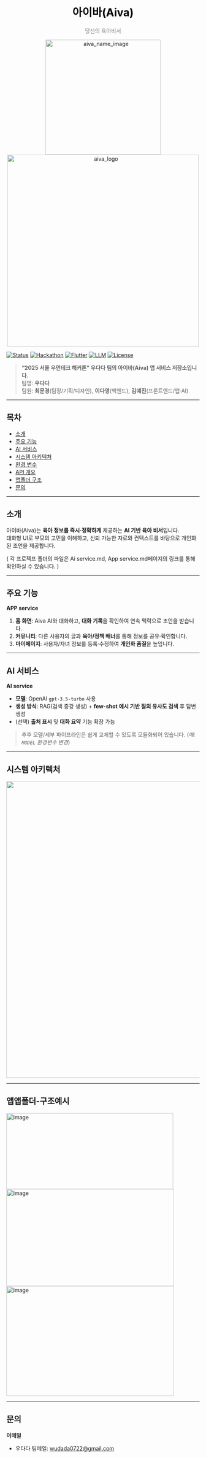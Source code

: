 <h1 align="center" style="color:black; font-weight:bold;">
  아이바(Aiva)
</h1>

<p align="center" style="color:gray; font-size:14px;">
  당신의 육아비서
</p>


<p align="center">
  <img width="300" height="300" alt="aiva_name_image" src="https://github.com/user-attachments/assets/a3886fda-f091-42ae-94ac-6cbcdf98f89f" />
  <img width="500" height="500" alt="aiva_logo" src="https://github.com/user-attachments/assets/74de9561-abea-4c44-8c40-6f35fb7a5fc9" />
</p>

<p align="left">
  <a href="#"><img alt="Status" src="https://img.shields.io/badge/status-alpha-blue"></a>
  <a href="#"><img alt="Hackathon" src="https://img.shields.io/badge/2025%20Seoul%20WomenTech-우다다-ff69b4"></a>
  <a href="#"><img alt="Flutter" src="https://img.shields.io/badge/app-Flutter-informational"></a>
  <a href="#"><img alt="LLM" src="https://img.shields.io/badge/LLM-OpenAI%20gpt--3.5--turbo-6C63FF"></a>
  <a href="#"><img alt="License" src="https://img.shields.io/badge/license-TBD-lightgrey"></a>
</p>

> **“2025 서울 우먼테크 해커톤” 우다다 팀의 아이바(Aiva) 앱 서비스 저장소입니다.**  
> 팀명: **우다다**  
> 팀원: **최문경**(팀장/기획/디자인), **이다영**(백엔드), **김예진**(프론트엔드/앱·AI)

---

## 목차
- [소개](#소개)
- [주요 기능](#주요-기능)
- [AI 서비스](#ai-서비스)
- [시스템 아키텍처](#시스템-아키텍처)
- [환경 변수](#환경-변수)
- [API 개요](#api-개요)
- [앱폴더 구조](#앱폴더-구조예시)
- [문의](#문의)

---

## 소개
아이바(Aiva)는 **육아 정보를 즉시·정확하게** 제공하는 **AI 기반 육아 비서**입니다.  
대화형 UI로 부모의 고민을 이해하고, 신뢰 가능한 자료와 컨텍스트를 바탕으로 개인화된 조언을 제공합니다.

( 각 프로젝프 폴더의 파일은 Ai service.md, App service.md페이지의 링크를 통해 확인하실 수 있습니다. )

---

## 주요 기능
**APP service**
1. **홈 화면**: Aiva AI와 대화하고, **대화 기록**을 확인하여 연속 맥락으로 조언을 받습니다.  
2. **커뮤니티**: 다른 사용자의 글과 **육아/정책 배너**를 통해 정보를 공유·확인합니다.  
3. **마이페이지**: 사용자/자녀 정보를 등록·수정하여 **개인화 품질**을 높입니다.

---

## AI 서비스
**AI service**
- **모델**: OpenAI `gpt-3.5-turbo` 사용  
- **생성 방식**: RAG(검색 증강 생성) + **few-shot 예시 기반 질의 유사도 검색** 후 답변 생성  
- (선택) **출처 표시** 및 **대화 요약** 기능 확장 가능

> 추후 모델/세부 파이프라인은 쉽게 교체할 수 있도록 모듈화되어 있습니다. (*예: `MODEL` 환경변수 변경*)

---

## 시스템 아키텍처

<p align="center">
  <img width="2525" height="774" alt="aiva server architecture drawio" src="https://github.com/user-attachments/assets/45ac2b1a-7e93-45b3-ad5a-e95c4f089062" />
</p>

---

## 앱앱폴더-구조예시
<img width="435" height="198" alt="image" src="https://github.com/user-attachments/assets/dcde9ee9-c83d-4719-9400-d15740cfd954" /></br>
<img width="437" height="253" alt="image" src="https://github.com/user-attachments/assets/3a395d84-52ae-4863-8a88-a4b213aa9798" /></br>
<img width="436" height="287" alt="image" src="https://github.com/user-attachments/assets/9a96d0de-76ad-4a23-81af-97f2195bc2a0" /></br>

---

## 문의

**이메일**
- 우다다 팀메일: wudada0722@gmail.com

